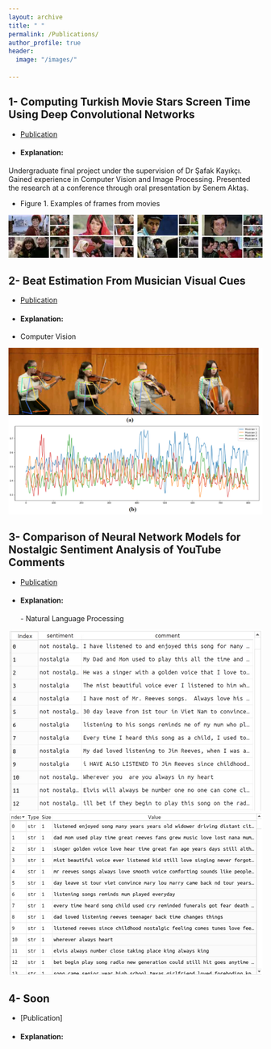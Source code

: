 ```yaml
---
layout: archive
title: " "
permalink: /Publications/
author_profile: true
header:
  image: "/images/"
  
---
```


## 1- Computing Turkish Movie Stars Screen Time Using Deep Convolutional Networks

- [Publication](https://www.researchgate.net/publication/353326673_Computing_Turkish_Movie_Stars_Screen_Time_Using_Deep_Convolutional_Networks)
- <h4> Explanation: </h4>  
Undergraduate final project under the supervision of Dr Şafak Kayıkçı. Gained experience in Computer Vision 
and Image Processing. Presented the research at a conference through oral presentation by Senem Aktaş.

- Figure 1. Examples of frames from movies
<img src="../WebDesignsFolder/Publications/MovieScreenTime.png" alt="MovieScreenTime">


## 2- Beat Estimation From Musician Visual Cues

- [Publication](https://www.researchgate.net/publication/352934838_BEAT_ESTIMATION_FROM_MUSICIAN_VISUAL_CUES)
- <h4> Explanation: </h4>  
 - Computer Vision

<img src="../WebDesignsFolder/Publications/BeatEstimation.png" alt="BeatEstimation">

## 3- Comparison of Neural Network Models for Nostalgic Sentiment Analysis of YouTube Comments

- [Publication](https://dergipark.org.tr/en/download/article-file/1506505)
- <h4> Explanation: </h4>  
  - Natural Language Processing

<img src="../WebDesignsFolder/Publications/NostalgicSentiment1.png" alt="NostalgicSentiment1">
<img src="../WebDesignsFolder/Publications/NostalgicSentiment2.png" alt="NostalgicSentiment1">


## 4- Soon
- [Publication]

- <h4> Explanation: </h4>  

